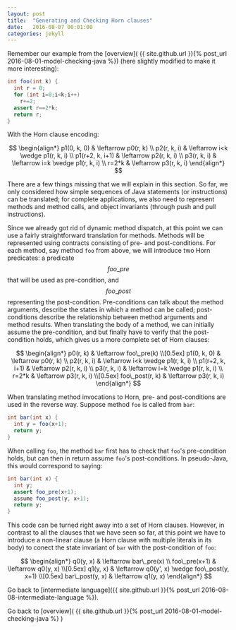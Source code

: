 ```yaml
---
layout: post
title:  "Generating and Checking Horn clauses"
date:   2016-08-07 00:01:00
categories: jekyll
---
```


Remember our example from the [overview]( {{ site.github.url }}{% post_url 2016-08-01-model-checking-java %}) (here slightly modified to make it more interesting):


```java
int foo(int k) {
  int r = 0;
  for (int i=0;i<k;i++) 
    r+=2;
  assert r==2*k;
  return r;
}
```

With the Horn clause encoding: 

$$
\begin{align*}
p1(0, k, 0) & \leftarrow p0(r, k) \\
p2(r, k, i) & \leftarrow i<k \wedge p1(r, k, i) \\
p1(r+2, k, i+1) & \leftarrow p2(r, k, i) \\
p3(r, k, i) & \leftarrow i=k \wedge p1(r, k, i) \\
r=2*k & \leftarrow p3(r, k, i)
\end{align*}
$$

There are a few things missing that we will explain in this section. So far, we only considered how simple sequences of Java statements (or instructions) can be translated; for complete applications, we also need to represent methods and method calls, and object invariants (through push and pull instructions).

Since we already got rid of dynamic method dispatch, at this point we can use a fairly straightforward translation for methods. Methods will be represented using contracts consisting of pre- and post-conditions. For each method, say method `foo` from above, we will introduce two Horn predicates: a predicate $$foo\_pre$$ that will be used as pre-condition, and $$foo\_post$$ representing the post-condition. Pre-conditions can talk about the method arguments, describe the states in which a method can be called; post-conditions describe the relationship between method arguments and method results. When translating the body of a method, we can initially assume the pre-condition, and but finally have to verify that the post-condition holds, which gives us a more complete set of Horn clauses:

$$
\begin{align*}
p0(r, k) & \leftarrow foo\_pre(k) \\[0.5ex]
p1(0, k, 0) & \leftarrow p0(r, k) \\
p2(r, k, i) & \leftarrow i<k \wedge p1(r, k, i) \\
p1(r+2, k, i+1) & \leftarrow p2(r, k, i) \\
p3(r, k, i) & \leftarrow i=k \wedge p1(r, k, i) \\
r=2*k & \leftarrow p3(r, k, i) \\[0.5ex]
foo\_post(r, k) & \leftarrow p3(r, k, i)
\end{align*}
$$

When translating method invocations to Horn, pre- and post-conditions are used in the reverse way. Suppose method `foo` is called from `bar`:

```java
int bar(int x) {
  int y = foo(x+1);
  return y;
}
```

When calling `foo`, the method `bar` first has to check that `foo`'s pre-condition holds, but can then in return assume `foo`'s post-conditions. In pseudo-Java, this would correspond to saying:

```java
int bar(int x) {
  int y;
  assert foo_pre(x+1);
  assume foo_post(y, x+1);
  return y;
}
```

This code can be turned right away into a set of Horn clauses. However, in contrast to all the clauses that we have seen so far, at this point we have to introduce a non-linear clause (a Horn clause with multiple literals in its body) to conect the state invariant of `bar` with the post-condition of `foo`:

$$
\begin{align*}
q0(y, x) & \leftarrow bar\_pre(x) \\
foo\_pre(x+1) & \leftarrow q0(y, x) \\[0.5ex]
q1(y, x) & \leftarrow q0(y', x) \wedge foo\_post(y, x+1) \\[0.5ex]
bar\_post(y, x) & \leftarrow q1(y, x)
\end{align*}
$$



Go back to [intermediate language]({{ site.github.url }}{% post_url 2016-08-08-intermediate-language %}).

Go back to [overview]( {{ site.github.url }}{% post_url 2016-08-01-model-checking-java %} )